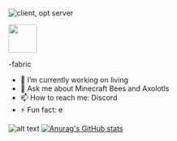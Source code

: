 ###
![client, opt server](https://img.shields.io/badge/environment-client%2c%20opt%20server-536a9e?style=flat-square)
<!-- SVG version -->
<img alt="" height="56" src="https://cdn.jsdelivr.net/npm/@intergrav/devins-badges@3/assets/cozy/supported/switch_vector.svg">

-fabric
- 🔭 I’m currently working on living
- 💬 Ask me about Minecraft Bees and Axolotls
- 📫 How to reach me: Discord
- ⚡ Fun fact: e 

![alt text](https://github.com/BuzzyBumbleBees/BuzzyBumbleBees/blob/TestBranch/locker.jpg?raw=true)
[![Anurag's GitHub stats](https://github-readme-stats.vercel.app/api?username=BuzzyAxolotls)](https://github.com/anuraghazra/github-readme-stats)
